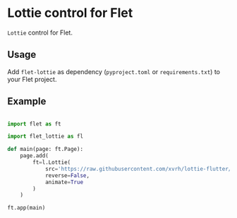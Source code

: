 # Lottie control for Flet

`Lottie` control for Flet.

## Usage

Add `flet-lottie` as dependency (`pyproject.toml` or `requirements.txt`) to your Flet project.

## Example

```py

import flet as ft

import flet_lottie as fl

def main(page: ft.Page):
    page.add(
        ft=l.Lottie(
            src='https://raw.githubusercontent.com/xvrh/lottie-flutter/master/example/assets/Mobilo/A.json',
            reverse=False,
            animate=True
        )
    )

ft.app(main)
```